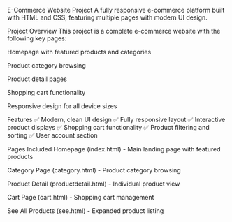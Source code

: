 E-Commerce Website Project
A fully responsive e-commerce platform built with HTML and CSS, featuring multiple pages with modern UI design.

Project Overview
This project is a complete e-commerce website with the following key pages:

Homepage with featured products and categories

Product category browsing

Product detail pages

Shopping cart functionality

Responsive design for all device sizes

Features
✅ Modern, clean UI design
✅ Fully responsive layout
✅ Interactive product displays
✅ Shopping cart functionality
✅ Product filtering and sorting
✅ User account section


Pages Included
Homepage (index.html) - Main landing page with featured products

Category Page (category.html) - Product category browsing

Product Detail (productdetail.html) - Individual product view

Cart Page (cart.html) - Shopping cart management

See All Products (see.html) - Expanded product listing
